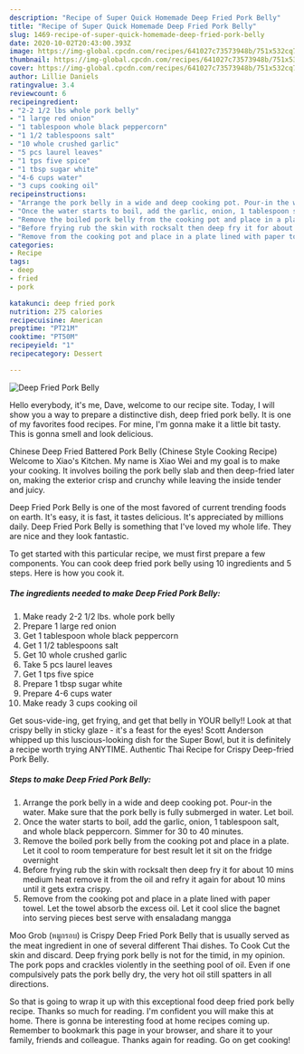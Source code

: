 ```yaml
---
description: "Recipe of Super Quick Homemade Deep Fried Pork Belly"
title: "Recipe of Super Quick Homemade Deep Fried Pork Belly"
slug: 1469-recipe-of-super-quick-homemade-deep-fried-pork-belly
date: 2020-10-02T20:43:00.393Z
image: https://img-global.cpcdn.com/recipes/641027c73573948b/751x532cq70/deep-fried-pork-belly-recipe-main-photo.jpg
thumbnail: https://img-global.cpcdn.com/recipes/641027c73573948b/751x532cq70/deep-fried-pork-belly-recipe-main-photo.jpg
cover: https://img-global.cpcdn.com/recipes/641027c73573948b/751x532cq70/deep-fried-pork-belly-recipe-main-photo.jpg
author: Lillie Daniels
ratingvalue: 3.4
reviewcount: 6
recipeingredient:
- "2-2 1/2 lbs whole pork belly"
- "1 large red onion"
- "1 tablespoon whole black peppercorn"
- "1 1/2 tablespoons salt"
- "10 whole crushed garlic"
- "5 pcs laurel leaves"
- "1 tps five spice"
- "1 tbsp sugar white"
- "4-6 cups water"
- "3 cups cooking oil"
recipeinstructions:
- "Arrange the pork belly in a wide and deep cooking pot. Pour-in the water. Make sure that the pork belly is fully submerged in water. Let boil."
- "Once the water starts to boil, add the garlic, onion, 1 tablespoon salt, and whole black peppercorn. Simmer for 30 to 40 minutes."
- "Remove the boiled pork belly from the cooking pot and place in a plate. Let it cool to room temperature for best result let it sit on the fridge overnight"
- "Before frying rub the skin with rocksalt then deep fry it for about 10 mins medium heat remove it from the oil and refry it again for about 10 mins until it gets extra crispy."
- "Remove from the cooking pot and place in a plate lined with paper towel. Let the towel absorb the excess oil. Let it cool slice the bagnet into serving pieces best serve with ensaladang mangga"
categories:
- Recipe
tags:
- deep
- fried
- pork

katakunci: deep fried pork 
nutrition: 275 calories
recipecuisine: American
preptime: "PT21M"
cooktime: "PT50M"
recipeyield: "1"
recipecategory: Dessert

---
```



![Deep Fried Pork Belly](https://img-global.cpcdn.com/recipes/641027c73573948b/751x532cq70/deep-fried-pork-belly-recipe-main-photo.jpg)

Hello everybody, it's me, Dave, welcome to our recipe site. Today, I will show you a way to prepare a distinctive dish, deep fried pork belly. It is one of my favorites food recipes. For mine, I'm gonna make it a little bit tasty. This is gonna smell and look delicious.

Chinese Deep Fried Battered Pork Belly (Chinese Style Cooking Recipe) Welcome to Xiao&#39;s Kitchen. My name is Xiao Wei and my goal is to make your cooking. It involves boiling the pork belly slab and then deep-fried later on, making the exterior crisp and crunchy while leaving the inside tender and juicy.

Deep Fried Pork Belly is one of the most favored of current trending foods on earth. It's easy, it is fast, it tastes delicious. It's appreciated by millions daily. Deep Fried Pork Belly is something that I've loved my whole life. They are nice and they look fantastic.


To get started with this particular recipe, we must first prepare a few components. You can cook deep fried pork belly using 10 ingredients and 5 steps. Here is how you cook it.

<!--inarticleads1-->

##### The ingredients needed to make Deep Fried Pork Belly:

1. Make ready 2-2 1/2 lbs. whole pork belly
1. Prepare 1 large red onion
1. Get 1 tablespoon whole black peppercorn
1. Get 1 1/2 tablespoons salt
1. Get 10 whole crushed garlic
1. Take 5 pcs laurel leaves
1. Get 1 tps five spice
1. Prepare 1 tbsp sugar white
1. Prepare 4-6 cups water
1. Make ready 3 cups cooking oil


Get sous-vide-ing, get frying, and get that belly in YOUR belly!! Look at that crispy belly in sticky glaze - it&#39;s a feast for the eyes! Scott Anderson whipped up this luscious-looking dish for the Super Bowl, but it is definitely a recipe worth trying ANYTIME. Authentic Thai Recipe for Crispy Deep-fried Pork Belly. 

<!--inarticleads2-->

##### Steps to make Deep Fried Pork Belly:

1. Arrange the pork belly in a wide and deep cooking pot. Pour-in the water. Make sure that the pork belly is fully submerged in water. Let boil.
1. Once the water starts to boil, add the garlic, onion, 1 tablespoon salt, and whole black peppercorn. Simmer for 30 to 40 minutes.
1. Remove the boiled pork belly from the cooking pot and place in a plate. Let it cool to room temperature for best result let it sit on the fridge overnight
1. Before frying rub the skin with rocksalt then deep fry it for about 10 mins medium heat remove it from the oil and refry it again for about 10 mins until it gets extra crispy.
1. Remove from the cooking pot and place in a plate lined with paper towel. Let the towel absorb the excess oil. Let it cool slice the bagnet into serving pieces best serve with ensaladang mangga


Moo Grob (หมูกรอบ) is Crispy Deep Fried Pork Belly that is usually served as the meat ingredient in one of several different Thai dishes. To Cook Cut the skin and discard. Deep frying pork belly is not for the timid, in my opinion. The pork pops and crackles violently in the seething pool of oil. Even if one compulsively pats the pork belly dry, the very hot oil still spatters in all directions. 

So that is going to wrap it up with this exceptional food deep fried pork belly recipe. Thanks so much for reading. I'm confident you will make this at home. There is gonna be interesting food at home recipes coming up. Remember to bookmark this page in your browser, and share it to your family, friends and colleague. Thanks again for reading. Go on get cooking!
